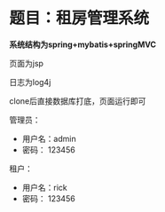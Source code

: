 

<h1>题目：租房管理系统</h1>

**系统结构为spring+mybatis+springMVC**

页面为jsp

日志为log4j

clone后直接数据库打底，页面运行即可

管理员： 
- 用户名：admin
- 密码：  123456
    
租户：
- 用户名：rick 
- 密码：  123456
